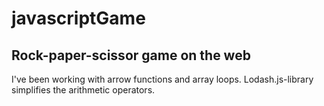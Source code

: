 # javascriptGame
## Rock-paper-scissor game on the web

I've been working with arrow functions and array loops. Lodash.js-library simplifies the arithmetic operators.
